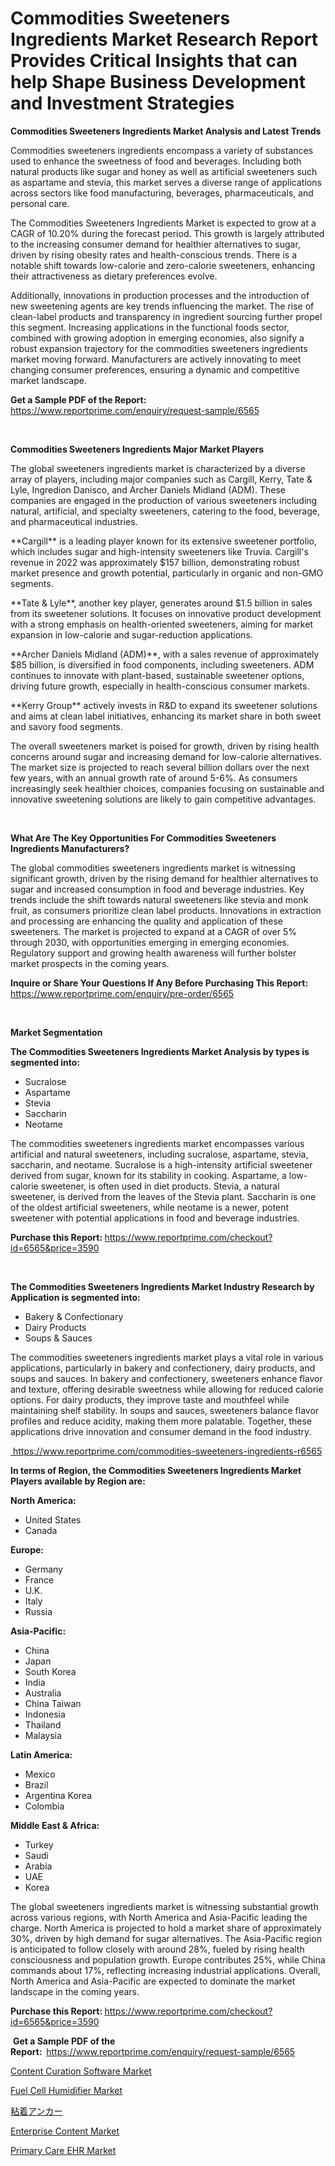 <p><h1>Commodities Sweeteners Ingredients Market Research Report Provides Critical Insights that can help Shape Business Development and Investment Strategies</h1></p><p><strong>Commodities Sweeteners Ingredients Market Analysis and Latest Trends</strong></p>
<p><p>Commodities sweeteners ingredients encompass a variety of substances used to enhance the sweetness of food and beverages. Including both natural products like sugar and honey as well as artificial sweeteners such as aspartame and stevia, this market serves a diverse range of applications across sectors like food manufacturing, beverages, pharmaceuticals, and personal care.</p><p>The Commodities Sweeteners Ingredients Market is expected to grow at a CAGR of 10.20% during the forecast period. This growth is largely attributed to the increasing consumer demand for healthier alternatives to sugar, driven by rising obesity rates and health-conscious trends. There is a notable shift towards low-calorie and zero-calorie sweeteners, enhancing their attractiveness as dietary preferences evolve.</p><p>Additionally, innovations in production processes and the introduction of new sweetening agents are key trends influencing the market. The rise of clean-label products and transparency in ingredient sourcing further propel this segment. Increasing applications in the functional foods sector, combined with growing adoption in emerging economies, also signify a robust expansion trajectory for the commodities sweeteners ingredients market moving forward. Manufacturers are actively innovating to meet changing consumer preferences, ensuring a dynamic and competitive market landscape.</p></p>
<p><strong>Get a Sample PDF of the Report:&nbsp;</strong> <a href="https://www.reportprime.com/enquiry/request-sample/6565">https://www.reportprime.com/enquiry/request-sample/6565</a></p>
<p>&nbsp;</p>
<p><strong>Commodities Sweeteners Ingredients Major Market Players</strong></p>
<p><p>The global sweeteners ingredients market is characterized by a diverse array of players, including major companies such as Cargill, Kerry, Tate & Lyle, Ingredion Danisco, and Archer Daniels Midland (ADM). These companies are engaged in the production of various sweeteners including natural, artificial, and specialty sweeteners, catering to the food, beverage, and pharmaceutical industries.</p><p>**Cargill** is a leading player known for its extensive sweetener portfolio, which includes sugar and high-intensity sweeteners like Truvia. Cargill's revenue in 2022 was approximately $157 billion, demonstrating robust market presence and growth potential, particularly in organic and non-GMO segments.</p><p>**Tate & Lyle**, another key player, generates around $1.5 billion in sales from its sweetener solutions. It focuses on innovative product development with a strong emphasis on health-oriented sweeteners, aiming for market expansion in low-calorie and sugar-reduction applications.</p><p>**Archer Daniels Midland (ADM)**, with a sales revenue of approximately $85 billion, is diversified in food components, including sweeteners. ADM continues to innovate with plant-based, sustainable sweetener options, driving future growth, especially in health-conscious consumer markets.</p><p>**Kerry Group** actively invests in R&D to expand its sweetener solutions and aims at clean label initiatives, enhancing its market share in both sweet and savory food segments.</p><p>The overall sweeteners market is poised for growth, driven by rising health concerns around sugar and increasing demand for low-calorie alternatives. The market size is projected to reach several billion dollars over the next few years, with an annual growth rate of around 5-6%. As consumers increasingly seek healthier choices, companies focusing on sustainable and innovative sweetening solutions are likely to gain competitive advantages.</p></p>
<p>&nbsp;</p>
<p><strong>What Are The Key Opportunities For Commodities Sweeteners Ingredients Manufacturers?</strong></p>
<p><p>The global commodities sweeteners ingredients market is witnessing significant growth, driven by the rising demand for healthier alternatives to sugar and increased consumption in food and beverage industries. Key trends include the shift towards natural sweeteners like stevia and monk fruit, as consumers prioritize clean label products. Innovations in extraction and processing are enhancing the quality and application of these sweeteners. The market is projected to expand at a CAGR of over 5% through 2030, with opportunities emerging in emerging economies. Regulatory support and growing health awareness will further bolster market prospects in the coming years.</p></p>
<p><strong>Inquire or Share Your Questions If Any Before Purchasing This Report:</strong> <a href="https://www.reportprime.com/enquiry/pre-order/6565">https://www.reportprime.com/enquiry/pre-order/6565</a></p>
<p>&nbsp;</p>
<p><strong>Market Segmentation</strong></p>
<p><strong>The Commodities Sweeteners Ingredients Market Analysis by types is segmented into:</strong></p>
<p><ul><li>Sucralose</li><li>Aspartame</li><li>Stevia</li><li>Saccharin</li><li>Neotame</li></ul></p>
<p><p>The commodities sweeteners ingredients market encompasses various artificial and natural sweeteners, including sucralose, aspartame, stevia, saccharin, and neotame. Sucralose is a high-intensity artificial sweetener derived from sugar, known for its stability in cooking. Aspartame, a low-calorie sweetener, is often used in diet products. Stevia, a natural sweetener, is derived from the leaves of the Stevia plant. Saccharin is one of the oldest artificial sweeteners, while neotame is a newer, potent sweetener with potential applications in food and beverage industries.</p></p>
<p><strong>Purchase this Report:&nbsp;</strong><a href="https://www.reportprime.com/checkout?id=6565&price=3590">https://www.reportprime.com/checkout?id=6565&price=3590</a></p>
<p>&nbsp;</p>
<p><strong>The Commodities Sweeteners Ingredients Market Industry Research by Application is segmented into:</strong></p>
<p><ul><li>Bakery & Confectionary</li><li>Dairy Products</li><li>Soups & Sauces</li></ul></p>
<p><p>The commodities sweeteners ingredients market plays a vital role in various applications, particularly in bakery and confectionery, dairy products, and soups and sauces. In bakery and confectionery, sweeteners enhance flavor and texture, offering desirable sweetness while allowing for reduced calorie options. For dairy products, they improve taste and mouthfeel while maintaining shelf stability. In soups and sauces, sweeteners balance flavor profiles and reduce acidity, making them more palatable. Together, these applications drive innovation and consumer demand in the food industry.</p></p>
<p><a href="https://www.reportprime.com/commodities-sweeteners-ingredients-r6565">&nbsp;https://www.reportprime.com/commodities-sweeteners-ingredients-r6565</a></p>
<p><strong>In terms of Region, the Commodities Sweeteners Ingredients Market Players available by Region are:</strong></p>
<p>
    <p> <strong> North America: </strong>
        <ul>
            <li>United States</li>
            <li>Canada</li>
        </ul>
        </p> 
    <p> <strong> Europe: </strong>
        <ul>
            <li>Germany</li>
            <li>France</li>
            <li>U.K.</li>
            <li>Italy</li>
            <li>Russia</li>
        </ul>
        </p> 
    <p> <strong> Asia-Pacific: </strong>
        <ul>
            <li>China</li>
            <li>Japan</li>
            <li>South Korea</li>
            <li>India</li>
            <li>Australia</li>
            <li>China Taiwan</li>
            <li>Indonesia</li>
            <li>Thailand</li>
            <li>Malaysia</li>
        </ul>
        </p> 
    <p> <strong> Latin America: </strong>
        <ul>
            <li>Mexico</li>
            <li>Brazil</li>
            <li>Argentina Korea</li>
            <li>Colombia</li>
        </ul>
        </p> 
    <p> <strong> Middle East & Africa: </strong>
        <ul>
            <li>Turkey</li>
            <li>Saudi</li>
            <li>Arabia</li>
            <li>UAE</li>
            <li>Korea</li>
        </ul>
    </p>
    </p>
<p><p>The global sweeteners ingredients market is witnessing substantial growth across various regions, with North America and Asia-Pacific leading the charge. North America is projected to hold a market share of approximately 30%, driven by high demand for sugar alternatives. The Asia-Pacific region is anticipated to follow closely with around 28%, fueled by rising health consciousness and population growth. Europe contributes 25%, while China commands about 17%, reflecting increasing industrial applications. Overall, North America and Asia-Pacific are expected to dominate the market landscape in the coming years.</p></p>
<p><strong>Purchase this Report: </strong><a href="https://www.reportprime.com/checkout?id=6565&price=3590">https://www.reportprime.com/checkout?id=6565&price=3590</a></p>
<p>&nbsp;<strong>Get a Sample PDF of the Report:&nbsp;&nbsp;</strong><a href="https://www.reportprime.com/enquiry/request-sample/6565">https://www.reportprime.com/enquiry/request-sample/6565</a></p>
<p><strong></strong></p>
<p><p><a href="https://issuu.com/reportprime-2/docs/content-curation-software-market-si_d20fb9228c271f">Content Curation Software Market</a></p><p><a href="https://medium.com/@alyciaebert/global-fuel-cell-humidifier-market-share-and-growth-opportunities-and-market-size-growing-with-a-ed6c310a8298">Fuel Cell Humidifier Market</a></p><p><a href="https://medium.com/@isnamukti10_96948/%E6%8E%A5%E7%9D%80%E5%89%A4%E3%82%A2%E3%83%B3%E3%82%AB%E3%83%BC%E3%83%9E%E3%83%BC%E3%82%B1%E3%83%83%E3%83%88%E3%81%AE%E8%A6%8F%E6%A8%A1%E3%81%AF-%E5%B9%B4%E5%B9%B3%E5%9D%87%E6%88%90%E9%95%B7%E7%8E%875-%E3%81%A7%E6%88%90%E9%95%B7%E3%81%97%E3%81%A6%E3%81%8A%E3%82%8A-%E3%81%93%E3%81%AE%E3%83%AC%E3%83%9D%E3%83%BC%E3%83%88%E3%81%AF%E5%B8%82%E5%A0%B4%E5%88%86%E5%89%B2-%E6%88%90%E9%95%B7-2024%E5%B9%B4%E3%81%8B%E3%82%892031%E5%B9%B4%E3%81%BE%E3%81%A7%E3%81%AE%E4%BA%88%E6%B8%AC%E3%81%AB%E9%96%A2%E3%81%99%E3%82%8B%E5%88%86%E6%9E%90%E3%82%92%E3%82%AB%E3%83%90%E3%83%BC%E3%81%97%E3%81%A6%E3%81%84%E3%81%BE%E3%81%99-8c25f7dda0a1">粘着アンカー</a></p><p><a href="https://issuu.com/reportprime-2/docs/enterprise-content-market-size-2030_b6b73f04d815fe">Enterprise Content Market</a></p><p><a href="https://medium.com/@raygrimes99/market-dynamics-and-future-trends-in-the-global-primary-care-ehr-market-sector-forecasted-for-4e24fb712e97">Primary Care EHR Market</a></p></p>